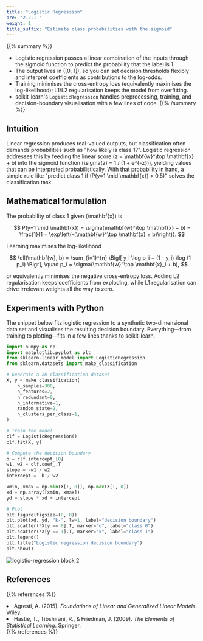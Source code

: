 ```yaml
---
title: "Logistic Regression"
pre: "2.2.1 "
weight: 1
title_suffix: "Estimate class probabilities with the sigmoid"
---
```


{{% summary %}}
- Logistic regression passes a linear combination of the inputs through the sigmoid function to predict the probability that the label is 1.
- The output lives in \([0, 1]\), so you can set decision thresholds flexibly and interpret coefficients as contributions to the log-odds.
- Training minimises the cross-entropy loss (equivalently maximises the log-likelihood); L1/L2 regularisation keeps the model from overfitting.
- scikit-learn's `LogisticRegression` handles preprocessing, training, and decision-boundary visualisation with a few lines of code.
{{% /summary %}}

## Intuition
Linear regression produces real-valued outputs, but classification often demands probabilities such as "how likely is class 1?". Logistic regression addresses this by feeding the linear score \(z = \mathbf{w}^\top \mathbf{x} + b\) into the sigmoid function \(\sigma(z) = 1 / (1 + e^{-z})\), yielding values that can be interpreted probabilistically. With that probability in hand, a simple rule like "predict class 1 if \(P(y=1 \mid \mathbf{x}) > 0.5\)" solves the classification task.

## Mathematical formulation
The probability of class 1 given \(\mathbf{x}\) is

$$
P(y=1 \mid \mathbf{x}) = \sigma(\mathbf{w}^\top \mathbf{x} + b) = \frac{1}{1 + \exp\left(-(\mathbf{w}^\top \mathbf{x} + b)\right)}.
$$

Learning maximises the log-likelihood

$$
\ell(\mathbf{w}, b) = \sum_{i=1}^{n} \Bigl[ y_i \log p_i + (1 - y_i) \log (1 - p_i) \Bigr], \quad p_i = \sigma(\mathbf{w}^\top \mathbf{x}_i + b),
$$

or equivalently minimises the negative cross-entropy loss. Adding L2 regularisation keeps coefficients from exploding, while L1 regularisation can drive irrelevant weights all the way to zero.

## Experiments with Python
The snippet below fits logistic regression to a synthetic two-dimensional data set and visualises the resulting decision boundary. Everything—from training to plotting—fits in a few lines thanks to scikit-learn.

```python
import numpy as np
import matplotlib.pyplot as plt
from sklearn.linear_model import LogisticRegression
from sklearn.datasets import make_classification

# Generate a 2D classification dataset
X, y = make_classification(
    n_samples=300,
    n_features=2,
    n_redundant=0,
    n_informative=1,
    random_state=2,
    n_clusters_per_class=1,
)

# Train the model
clf = LogisticRegression()
clf.fit(X, y)

# Compute the decision boundary
b = clf.intercept_[0]
w1, w2 = clf.coef_.T
slope = -w1 / w2
intercept = -b / w2

xmin, xmax = np.min(X[:, 0]), np.max(X[:, 0])
xd = np.array([xmin, xmax])
yd = slope * xd + intercept

# Plot
plt.figure(figsize=(8, 8))
plt.plot(xd, yd, "k-", lw=1, label="decision boundary")
plt.scatter(*X[y == 0].T, marker="o", label="class 0")
plt.scatter(*X[y == 1].T, marker="x", label="class 1")
plt.legend()
plt.title("Logistic regression decision boundary")
plt.show()
```

![logistic-regression block 2](/images/basic/classification/logistic-regression_block02.svg)

## References
{{% references %}}
<li>Agresti, A. (2015). <i>Foundations of Linear and Generalized Linear Models</i>. Wiley.</li>
<li>Hastie, T., Tibshirani, R., &amp; Friedman, J. (2009). <i>The Elements of Statistical Learning</i>. Springer.</li>
{{% /references %}}
